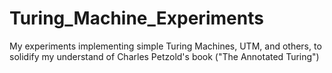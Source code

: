 # Turing_Machine_Experiments
My experiments implementing simple Turing Machines, UTM, and others, to solidify my understand of Charles Petzold's book ("The Annotated Turing")
